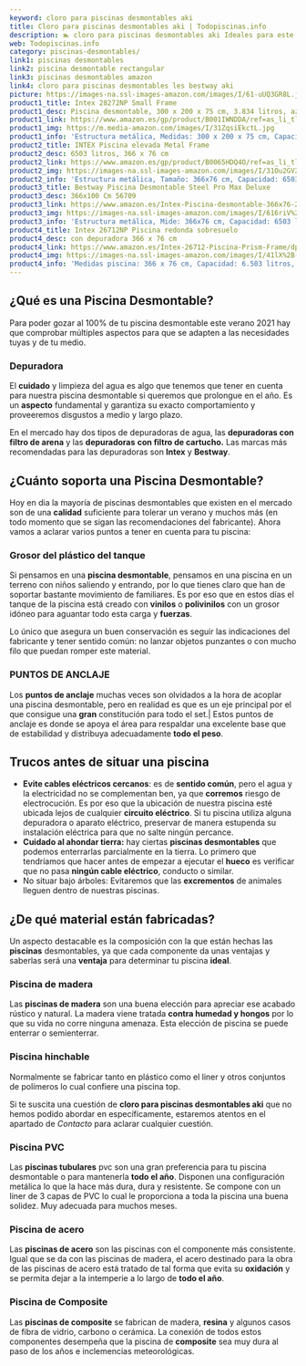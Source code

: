 ```yaml
---
keyword: cloro para piscinas desmontables aki
title: Cloro para piscinas desmontables aki | Todopiscinas.info
description: 🏊 cloro para piscinas desmontables aki Ideales para este verano 2021. Aquí puedes comprar cloro para piscinas desmontables aki y comparar con otras similares. No dejes escapar cloro para piscinas desmontables aki a un precio realmente tentador.
web: Todopiscinas.info
category: piscinas-desmontables/
link1: piscinas desmontables
link2: piscina desmontable rectangular
link3: piscinas desmontables amazon
link4: cloro para piscinas desmontables les bestway aki
picture: https://images-na.ssl-images-amazon.com/images/I/61-uUQ3GR8L.jpg
product1_title: Intex 28272NP Small Frame
product1_desc: Piscina desmontable, 300 x 200 x 75 cm, 3.834 litros, azul
product1_link: https://www.amazon.es/gp/product/B001IWNDDA/ref=as_li_tl?ie=UTF8&camp=3638&creative=24630&creativeASIN=B001IWNDDA&linkCode=as2&tag=todopiscinas0e-21&linkId=25b9d647487c889cb6ef56ed63f50ca1
product1_img: https://m.media-amazon.com/images/I/31ZqsiEkctL.jpg
product1_info: 'Estructura metálica, Medidas: 300 x 200 x 75 cm, Capacidad: 3.834 litros, Para 6 personas (+ 6 años), Fácil montaje, Forma rectangular'
product2_title: INTEX Piscina elevada Metal Frame
product2_desc: 6503 litros, 366 x 76 cm
product2_link: https://www.amazon.es/gp/product/B0065HDQ4O/ref=as_li_tl?ie=UTF8&camp=3638&creative=24630&creativeASIN=B0065HDQ4O&linkCode=as2&tag=todopiscinas0e-21&linkId=ed2430e3ba564d3527ee103df33ed7b3
product2_img: https://images-na.ssl-images-amazon.com/images/I/31Ou2GV2SAL.jpg
product2_info: 'Estructura metálica, Tamaño: 366x76 cm, Capacidad: 6503 litros, Forma circular, De 4 a 7 personas (+6 años)'
product3_title: Bestway Piscina Desmontable Steel Pro Max Deluxe
product3_desc: 366x100 Cm 56709
product3_link: https://www.amazon.es/Intex-Piscina-desmontable-366x76-28210NP/dp/B0065HDQ4O?__mk_es_ES=%C3%85M%C3%85%C5%BD%C3%95%C3%91&crid=25UQGV9HG2INI&dchild=1&keywords=piscinas+desmontables&qid=1615854176&sprefix=piscinas+dem%2Caps%2C201&sr=8-5&linkCode=ll1&tag=todopiscinas0e-21&linkId=34f200977c6cbaab1f3f4d9ac0e64755&language=es_ES&ref_=as_li_ss_tl
product3_img: https://images-na.ssl-images-amazon.com/images/I/616riV%2BiY3L.jpg
product3_info: 'Estructura metálica, Mide: 366x76 cm, Capacidad: 6503 litros, De 4 a 7 personas mayores de 6 años, Forma circular, Tecnología Super-Tough'
product4_title: Intex 26712NP Piscina redonda sobresuelo
product4_desc: con depuradora 366 x 76 cm
product4_link: https://www.amazon.es/Intex-26712-Piscina-Prism-Frame/dp/B07FB823GL?__mk_es_ES=%C3%85M%C3%85%C5%BD%C3%95%C3%91&dchild=1&keywords=piscinas+desmontables+con+depuradora&qid=1615936418&sr=8-5&linkCode=ll1&tag=todopiscinas0e-21&linkId=d98699de7830cd471766fa1daa36de34&language=es_ES&ref_=as_li_ss_tl
product4_img: https://images-na.ssl-images-amazon.com/images/I/41lX%2B-YpibL.jpg
product4_info: 'Medidas piscina: 366 x 76 cm, Capacidad: 6.503 litros, Incluye depuradora de cartucha A, Lona resistente triple capa'
---
```



<stats-list :link1=link1 :link2=link2 :link3=link3 :link4=link4 :category=category></stats-list>
## ¿Qué es una Piscina Desmontable?



Para poder gozar al 100% de tu piscina desmontable este verano 2021 hay que comprobar múltiples aspectos para que se adapten a las necesidades tuyas y de tu medio.


### Depuradora

El **cuidado** y limpieza del agua es algo que tenemos que tener en cuenta para nuestra piscina desmontable si queremos que prolongue en el año. Es un **aspecto** fundamental y garantiza su exacto comportamiento y proveeremos disgustos a medio y largo plazo.

En el mercado hay dos tipos de depuradoras de agua, las **depuradoras con filtro de arena** y  las **depuradoras** **con filtro de cartucho.** Las marcas más recomendadas para las depuradoras son **Intex** y **Bestway**.

<external-banner></external-banner>



## ¿Cuánto soporta una Piscina Desmontable?

Hoy en dia la mayoría de piscinas desmontables que existen en el mercado son de una **calidad** suficiente para tolerar un verano y muchos más (en todo momento que se sigan las recomendaciones del fabricante). Ahora vamos a aclarar varios puntos a tener en cuenta para tu piscina:


### Grosor del plástico del tanque

Si pensamos en una **piscina desmontable**, pensamos en una piscina en un terreno con niños saliendo y entrando, por lo que tienes claro que han de soportar bastante movimiento de familiares. Es por eso que en estos días el tanque de la piscina está creado con **vinilos** o **polivinilos** con un grosor idóneo para aguantar todo esta carga y **fuerzas**.

Lo único que asegura un	 buen conservación es seguir las indicaciones del fabricante y tener sentido común: no lanzar objetos punzantes o con mucho filo que puedan romper este material.


### PUNTOS DE ANCLAJE

Los **puntos de anclaje** muchas veces son olvidados a la hora de acoplar una piscina desmontable, pero en realidad es que es un eje principal por el que consigue una **gran** constitución para todo el set.| Estos puntos de anclaje es donde se apoya el área para respaldar una excelente base que de estabilidad y distribuya adecuadamente **todo el peso**.


## Trucos antes de situar una piscina



*   **Evite cables eléctricos cercanos**: es de **sentido común**, pero el agua y la electricidad no se complementan ben, ya que **corremos** riesgo de electrocución. Es por eso que la ubicación de nuestra piscina esté ubicada lejos de cualquier **circuito eléctrico**. Si tu piscina utiliza alguna depuradora o aparato eléctrico, preservar de manera estupenda su instalación eléctrica para que no salte ningún percance.
*   **Cuidado al ahondar tierra:** hay ciertas **piscinas desmontables** que podemos enterrarlas parcialmente en la tierra. Lo primero  que tendríamos que hacer antes de empezar a ejecutar el **hueco** es verificar que no pasa **ningún cable eléctrico**, conducto o similar.
*   No situar bajo árboles: Evitaremos que las **excrementos** de animales lleguen dentro de nuestras piscinas.


## ¿De qué material están fabricadas?

Un aspecto destacable es la composición con la que están hechas las **piscinas** desmontables, ya que cada componente da unas ventajas y saberlas  será una **ventaja** para determinar tu piscina **ideal**.


### Piscina de madera

Las **piscinas de madera** son una buena elección para apreciar ese acabado rústico y natural. La madera viene tratada **contra humedad y hongos** por lo que su vida no corre ninguna amenaza. Esta elección de piscina se puede enterrar o semienterrar.


### Piscina hinchable

 Normalmente se fabricar tanto en plástico como el liner y otros conjuntos de polímeros lo cual confiere una piscina top.

Si te suscita una cuestión de **cloro para piscinas desmontables aki** que no hemos podido abordar en específicamente, estaremos atentos en el apartado de _Contacto_ para aclarar cualquier cuestión.


### Piscina  PVC

Las **piscinas tubulares** pvc son una gran preferencia para tu piscina desmontable o para mantenerla **todo el año**. Disponen una configuración metálica lo que la hace más dura, dura y resistente. Se compone con un liner de 3 capas de PVC lo cual le proporciona a toda la piscina una buena solidez. Muy adecuada para muchos meses.


### Piscina de acero

Las **piscinas de acero** son las piscinas con el componente más consistente. Igual que se da con las piscinas de madera, el acero destinado para la obra de las piscinas de acero está tratado de tal forma que evita su **oxidación** y se permita dejar a la intemperie a lo largo de **todo el año**.


### Piscina de Composite

Las **piscinas de composite** se fabrican de madera, **resina** y algunos casos de fibra de vidrio, carbono o cerámica. La conexión de todos estos componentes desempeña que la piscina de **composite** sea muy dura al paso de los años e inclemencias meteorológicas.

<brand-panel :title=product1_title :desc=product1_desc :img=product1_img :link=product1_link></brand-panel>